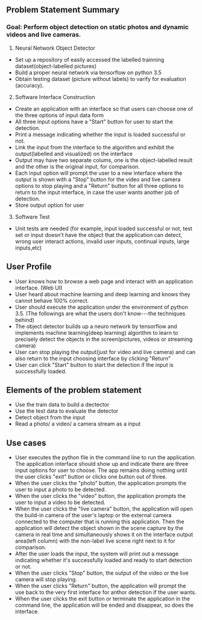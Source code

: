 
## Problem Statement Summary
### Goal: Perform object detection on static photos and dynamic videos and live cameras.
1. Neural Network Object Detector
* Set up a repository of easily accessed the labelled trainning dataset(object-labelled pictures)
* Build a proper neural network via tensorflow on python 3.5
* Obtain testing dataset (picture without labels) to varify for evaluation (accuracy).
2. Software Interface Construction
* Create an application with an interface so that users can choose one of the three options of input data form
* All three input options have a "Start" button for user to start the detection.
* Print a message indicating whether the input is loaded successful or not.
* Link the input from the interface to the algorithm and exhibit the output(labelled and visualized) on the interface
* Output may have two separate colums, one is the object-labelled result and the other is the original input, for comparison.
* Each input option will prompt the user to a new interface where the output is shown with a "Stop" button for the video and live camera options to stop playing and a "Return" button for all three options to return to the input interface, in case the user wants another job of detection. 
* Store output option for user
3. Software Test
* Unit tests are needed (for example, input loaded successful or not, test set or input doesn't have the object that the application can detect, wrong user interact actions, invalid user inputs, continual inputs, large inputs,etc)


## User Profile
*  User knows how to browse a web page and interact with an application interface. (Web UI)
*  User heard about machine learning and deep learning and knows they cannot behave 100% correct.
*  User should execute the application under the environment of python 3.5.
 (The followings are what the users don't know---the techniques behind)
*  The object detector builds up a neuro network by tensorflow and implements machine learning(deep learning) algorithm to learn to precisely detect the objects in the screen(pictures, videos or streaming camera)
*  User can stop playing the output(just for video and live camera) and can also return to the input choosing interface by clicking "Return"
*  User can click "Start" button to start the detection if the input is successfully loaded.

## Elements of the problem statement
* Use the train data to build a dectector
* Use the test data to evaluate the detector
* Detect object from the input
* Read a photo/ a video/ a camera stream as a input

## Use cases
* User executes the python file in the command line to run the application. The application interface should show up and indicate there are three input options for user to choose.
 The app remains doing nothing until the user clicks "exit" button or  clicks one button out of three.
* When the user clicks the "photo" button, the application prompts the user to input a photo to be detected.
* When the user clicks the "video" button, the application prompts the user to input a video to be detected.
* When the user clicks the "live camera" button, the application will open the build-in camera of the user's laptop or the external camera connected to the computer that is running this application. Then the application will detect the object shown in the scene capture by the camera in real time and simultaneously shows it on the interface output area(left column) with the non-label live scene right next to it for comparison.
* After the user loads the input, the system will print out a message indicating whether it's successfully loaded and ready to start detection or not. 
* When the user clicks "Stop" button, the output of the video or the live camera will stop playing.
* When the user clicks "Return" button,  the application will prompt the use back to the very first interface for anthor detection if the user wants.
* When the user clicks the exit button or terminate the application in the command line, the application will be ended and disappear, so does the interface.

